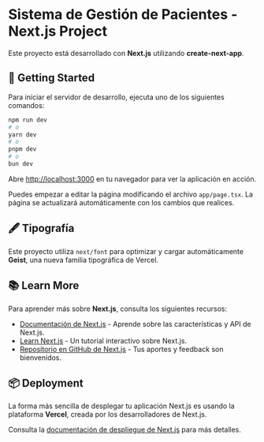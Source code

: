 # Sistema de Gestión de Pacientes - Next.js Project

Este proyecto está desarrollado con **Next.js** utilizando **create-next-app**.

## 🚀 Getting Started

Para iniciar el servidor de desarrollo, ejecuta uno de los siguientes comandos:

```bash
npm run dev
# o
yarn dev
# o
pnpm dev
# o
bun dev
```

Abre [http://localhost:3000](http://localhost:3000) en tu navegador para ver la aplicación en acción.

Puedes empezar a editar la página modificando el archivo `app/page.tsx`. La página se actualizará automáticamente con los cambios que realices.

## 🖋️ Tipografía

Este proyecto utiliza `next/font` para optimizar y cargar automáticamente **Geist**, una nueva familia tipográfica de Vercel.

## 📚 Learn More

Para aprender más sobre **Next.js**, consulta los siguientes recursos:

- [Documentación de Next.js](https://nextjs.org/docs) - Aprende sobre las características y API de Next.js.
- [Learn Next.js](https://nextjs.org/learn) - Un tutorial interactivo sobre Next.js.
- [Repositorio en GitHub de Next.js](https://github.com/vercel/next.js) - Tus aportes y feedback son bienvenidos.

## 📦 Deployment

La forma más sencilla de desplegar tu aplicación Next.js es usando la plataforma **Vercel**, creada por los desarrolladores de Next.js.

Consulta la [documentación de despliegue de Next.js](https://nextjs.org/docs/deployment) para más detalles.
